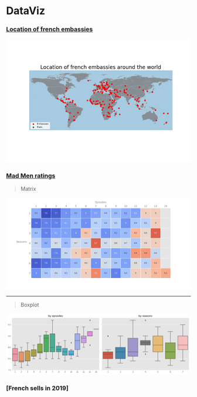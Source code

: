 # DataViz

### [Location of french embassies](Location_of_french_embassies_.ipynb)
![](images/embassies_loc.png)

### [Mad Men ratings](MadMen_Ratings.ipynb)
> Matrix

![](images/ratings_matrix.png)
*****
> Boxplot

![](images/ratings_boxplots.png) 

### [French sells in 2019]


